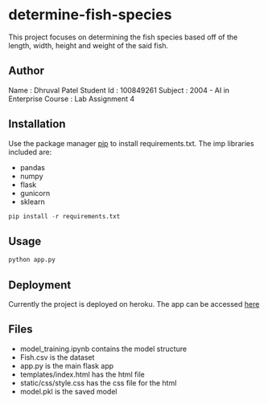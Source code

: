 
# determine-fish-species

This project focuses on determining the fish species based off of the length, width, height and weight of the said fish.

## Author

Name : Dhruval Patel
Student Id : 100849261
Subject : 2004 - AI in Enterprise
Course : Lab Assignment 4

## Installation

Use the package manager [pip](https://pip.pypa.io/en/stable/) to install requirements.txt.
The imp libraries included are:

- pandas
- numpy
- flask
- gunicorn
- sklearn

```python
pip install -r requirements.txt
```

## Usage

```python
python app.py
```

## Deployment

Currently the project is deployed on heroku.
The app can be accessed [here](https://nirav.herokuapp.com/)

## Files

- model_training.ipynb contains the model structure
- Fish.csv is the dataset
- app.py is the main flask app
- templates/index.html has the html file
- static/css/style.css has the css file for the html
- model.pkl is the saved model
